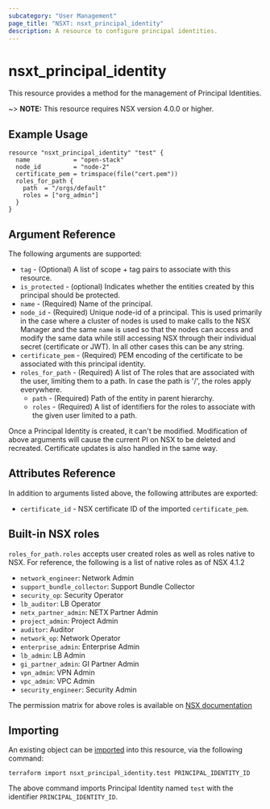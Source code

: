 ```yaml
---
subcategory: "User Management"
page_title: "NSXT: nsxt_principal_identity"
description: A resource to configure principal identities.
---
```


# nsxt_principal_identity

This resource provides a method for the management of Principal Identities.

~> **NOTE:** This resource requires NSX version 4.0.0 or higher.

## Example Usage

```hcl
resource "nsxt_principal_identity" "test" {
  name            = "open-stack"
  node_id         = "node-2"
  certificate_pem = trimspace(file("cert.pem"))
  roles_for_path {
    path  = "/orgs/default"
    roles = ["org_admin"]
  }
}
```

## Argument Reference

The following arguments are supported:

* `tag` - (Optional) A list of scope + tag pairs to associate with this resource.
* `is_protected` - (optional) Indicates whether the entities created by this principal should be protected.
* `name` - (Required) Name of the principal.
* `node_id` - (Required) Unique node-id of a principal. This is used primarily in the case where a cluster of nodes is used to make calls to the NSX Manager and the same `name` is used so that the nodes can access and modify the same data while still accessing NSX through their individual secret (certificate or JWT). In all other cases this can be any string.
* `certificate_pem` - (Required) PEM encoding of the certificate to be associated with this principal identity.
* `roles_for_path` - (Required) A list of The roles that are associated with the user, limiting them to a path. In case the path is '/', the roles apply everywhere.
    * `path` - (Required) Path of the entity in parent hierarchy.
    * `roles` - (Required) A list of identifiers for the roles to associate with the given user limited to a path.

Once a Principal Identity is created, it can't be modified. Modification of above arguments will cause the current PI on NSX to be deleted and recreated. Certificate updates is also handled in the same way.

## Attributes Reference

In addition to arguments listed above, the following attributes are exported:

* `certificate_id` - NSX certificate ID of the imported `certificate_pem`.

## Built-in NSX roles

`roles_for_path.roles` accepts user created roles as well as roles native to NSX. For reference, the following is a list of native roles as of NSX 4.1.2

* `network_engineer`: Network Admin
* `support_bundle_collector`: Support Bundle Collector
* `security_op`: Security Operator
* `lb_auditor`: LB Operator
* `netx_partner_admin`: NETX Partner Admin
* `project_admin`: Project Admin
* `auditor`: Auditor
* `network_op`: Network Operator
* `enterprise_admin`: Enterprise Admin
* `lb_admin`: LB Admin
* `gi_partner_admin`: GI Partner Admin
* `vpn_admin`: VPN Admin
* `vpc_admin`: VPC Admin
* `security_engineer`: Security Admin

The permission matrix for above roles is available on [NSX documentation](https://docs.vmware.com/en/VMware-NSX/4.1/administration/GUID-26C44DE8-1854-4B06-B6DA-A2FD426CDF44.html)

## Importing

An existing object can be [imported][docs-import] into this resource, via the following command:

[docs-import]: https://developer.hashicorp.com/terraform/cli/import

```shell
terraform import nsxt_principal_identity.test PRINCIPAL_IDENTITY_ID
```

The above command imports Principal Identity named `test` with the identifier `PRINCIPAL_IDENTITY_ID`.
